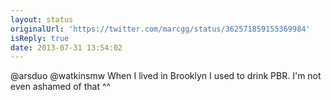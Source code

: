 ```yaml
---
layout: status
originalUrl: 'https://twitter.com/marcgg/status/362571859155369984'
isReply: true
date: 2013-07-31 13:54:02
---
```


@arsduo @watkinsmw When I lived in Brooklyn I used to drink PBR. I'm not even ashamed of that ^^

